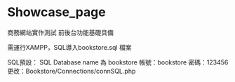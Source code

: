 # Showcase_page
商務網站實作測試
前後台功能基礎具備

需運行XAMPP，SQL導入bookstore.sql 檔案

SQL預設：
SQL Database name 為 bookstore
帳號：bookstore
密碼：123456
更改：Bookstore/Connections/connSQL.php

